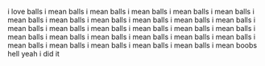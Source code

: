 i love balls
i mean balls
i mean balls
i mean balls
i mean balls
i mean balls
i mean balls
i mean balls
i mean balls
i mean balls
i mean balls
i mean balls
i mean balls
i mean balls
i mean balls
i mean balls
i mean balls
i mean balls
i mean balls
i mean balls
i mean balls
i mean balls
i mean balls
i mean balls
i mean balls
i mean balls
i mean balls
i mean balls
i mean balls
i mean boobs
hell yeah i did it
